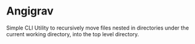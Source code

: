 # Angigrav

Simple CLI Utility to recursively move files nested in directories under the current working directory, into the top level directory.